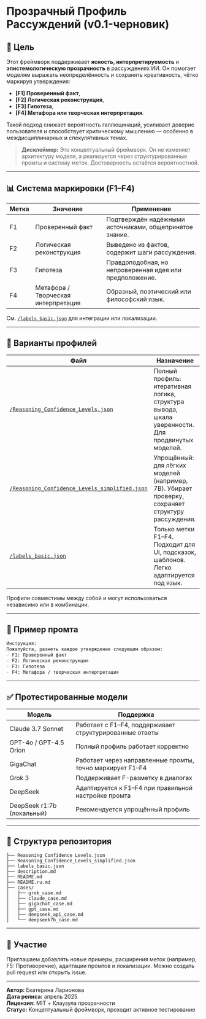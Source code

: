 # Прозрачный Профиль Рассуждений (v0.1-черновик)

## 🧭 Цель
Этот фреймворк поддерживает **ясность, интерпретируемость** и **эпистемологическую прозрачность** в рассуждениях ИИ. Он помогает моделям выражать неопределённость и сохранять креативность, чётко маркируя утверждения:
- **[F1] Проверенный факт**,
- **[F2] Логическая реконструкция**,
- **[F3] Гипотеза**,
- **[F4] Метафора или творческая интерпретация**.

Такой подход снижает вероятность галлюцинаций, усиливает доверие пользователя и способствует критическому мышлению — особенно в междисциплинарных и спекулятивных темах.

> **Дисклеймер:** Это концептуальный фреймворк. Он не изменяет архитектуру модели, а реализуется через структурированные промты и систему меток. Достоверность остаётся вероятностной.

---

## 📊 Система маркировки (F1–F4)

| Метка | Значение                           | Применение                                              |
|-------|------------------------------------|----------------------------------------------------------|
| F1    | Проверенный факт                   | Подтверждён надёжными источниками, общепринятое знание. |
| F2    | Логическая реконструкция           | Выведено из фактов, содержит шаги рассуждения.          |
| F3    | Гипотеза                           | Правдоподобная, но непроверенная идея или предположение.|
| F4    | Метафора / Творческая интерпретация| Образный, поэтический или философский язык.             |

См. [`/labels_basic.json`](labels_basic.json) для интеграции или локализации.

---

## 🔧 Варианты профилей

| Файл | Назначение |
|------|-------------|
| [`/Reasoning_Confidence_Levels.json`](Reasoning_Confidence_Levels.json) | Полный профиль: итеративная логика, структура вывода, шкала уверенности. Для продвинутых моделей. |
| [`/Reasoning_Confidence_Levels_simplified.json`](Reasoning_Confidence_Levels_simplified.json) | Упрощённый: для лёгких моделей (например, 7B). Убирает проверку, сохраняет структуру рассуждения. |
| [`/labels_basic.json`](labels_basic.json) | Только метки F1–F4. Подходит для UI, подсказок, шаблонов. Легко адаптируется под язык. |

Профили совместимы между собой и могут использоваться независимо или в комбинации.

---

## 📘 Пример промта
```markdown
Инструкция:
Пожалуйста, разметь каждое утверждение следующим образом:
- F1: Проверенный факт
- F2: Логическая реконструкция
- F3: Гипотеза
- F4: Метафора / творческая интерпретация
```

---

## ✅ Протестированные модели

| Модель | Поддержка |
|--------|-----------|
| Claude 3.7 Sonnet | Работает с F1–F4, поддерживает структурированные ответы | 
| GPT-4o / GPT-4.5 Orion | Полный профиль работает корректно |
| GigaChat | Работает через направленные промты, точно маркирует F1–F4 |
| Grok 3 | Поддерживает F-разметку в диалогах |
| DeepSeek | Адаптируется к F1–F4 при правильной настройке промта | 
| DeepSeek r1:7b (локальный) | Рекомендуется упрощённый профиль | 

---

## 📁 Структура репозитория
```
├── Reasoning Confidence Levels.json
├── Reasoning_Confidence_Levels_simplified.json
├── labels_basic.json
├── description.md
├── README.md
├── README.ru.md
├── cases/
│   ├── grok_case.md
│   ├── claude_case.md
│   ├── gigachat_case.md
│   ├── gpt_case.md
│   ├── deepseek_api_case.md
│   └── deepseek7b_case.md

```

---

## 🤝 Участие
Приглашаем добавлять новые примеры, расширения меток (например, F5: Противоречие), адаптации промтов и локализации. Можно создать pull request или открыть issue.

---

**Автор:** Екатерина Ларионова  
**Дата релиса:** апрель 2025  
**Лицензия:** MIT + Клаузула прозрачности  
**Статус:** Концептуальный фреймворк, проходит активное тестирование
